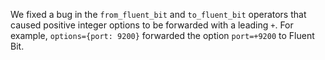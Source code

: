 We fixed a bug in the `from_fluent_bit` and `to_fluent_bit` operators that
caused positive integer options to be forwarded with a leading `+`. For example,
`options={port: 9200}` forwarded the option `port=+9200` to Fluent Bit.
